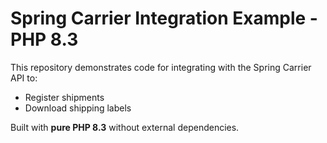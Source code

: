 # Spring Carrier Integration Example - PHP 8.3

This repository demonstrates code for integrating with the Spring Carrier API to:
- Register shipments
- Download shipping labels

Built with **pure PHP 8.3** without external dependencies.
